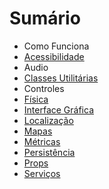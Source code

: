 # Sumário

- Como Funciona
- [Acessibilidade](Acessibilidade.md)
- Audio
- [Classes Utilitárias](Utilitários.md)
- Controles
- [Física](Física.md)
- [Interface Gráfica](Interface%20Gr%C3%A1fica.md)
- [Localização](Localização/Localiza%C3%A7%C3%A3o.md)
- [Mapas](Mapas.md)
- [Métricas](Métricas/Métricas.md)
- [Persistência](Persist%C3%AAncia.md)
- [Props](Props/Props.md)
- [Serviços](Servi%C3%A7os.md)
